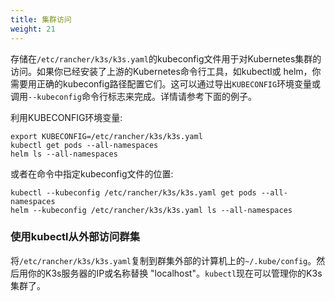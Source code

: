 ```yaml
---
title: 集群访问
weight: 21
---
```


存储在`/etc/rancher/k3s/k3s.yaml`的kubeconfig文件用于对Kubernetes集群的访问。如果你已经安装了上游的Kubernetes命令行工具，如kubectl或 helm，你需要用正确的kubeconfig路径配置它们。这可以通过导出`KUBECONFIG`环境变量或调用`--kubeconfig`命令行标志来完成。详情请参考下面的例子。


利用KUBECONFIG环境变量:

```
export KUBECONFIG=/etc/rancher/k3s/k3s.yaml
kubectl get pods --all-namespaces
helm ls --all-namespaces
```

或者在命令中指定kubeconfig文件的位置:

```
kubectl --kubeconfig /etc/rancher/k3s/k3s.yaml get pods --all-namespaces
helm --kubeconfig /etc/rancher/k3s/k3s.yaml ls --all-namespaces
```

### 使用kubectl从外部访问群集

将`/etc/rancher/k3s/k3s.yaml`复制到群集外部的计算机上的`~/.kube/config`。然后用你的K3s服务器的IP或名称替换 "localhost"。`kubectl`现在可以管理你的K3s集群了。